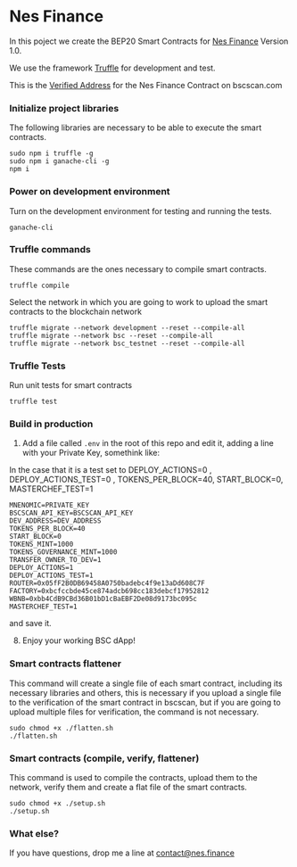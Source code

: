 # Nes Finance

In this poject we create the BEP20 Smart Contracts for [Nes Finance](https://nes.finance/) Version 1.0.

We use the framework [Truffle](http://truffleframework.com) for development and test. 

This is the [Verified Address](https://bscscan.com/address/xxxxxxxxx#code) for the Nes Finance Contract on  bscscan.com

### Initialize project libraries
The following libraries are necessary to be able to execute the smart contracts.
```
sudo npm i truffle -g
sudo npm i ganache-cli -g
npm i
```

### Power on development environment
Turn on the development environment for testing and running the tests.
```
ganache-cli
```

### Truffle commands
These commands are the ones necessary to compile smart contracts.
```
truffle compile
```

Select the network in which you are going to work to upload the smart contracts to the blockchain network
```
truffle migrate --network development --reset --compile-all
truffle migrate --network bsc --reset --compile-all
truffle migrate --network bsc_testnet --reset --compile-all
```


### Truffle Tests
Run unit tests for smart contracts
```
truffle test
```

### Build in production

1. Add a file called `.env` in the root of this repo and edit it, adding a line with your Private Key, somethink like:

In the case that it is a test set to DEPLOY_ACTIONS=0 , DEPLOY_ACTIONS_TEST=0 , TOKENS_PER_BLOCK=40, START_BLOCK=0, MASTERCHEF_TEST=1

 ```
MNENOMIC=PRIVATE_KEY
BSCSCAN_API_KEY=BSCSCAN_API_KEY
DEV_ADDRESS=DEV_ADDRESS
TOKENS_PER_BLOCK=40
START_BLOCK=0
TOKENS_MINT=1000
TOKENS_GOVERNANCE_MINT=1000
TRANSFER_OWNER_TO_DEV=1
DEPLOY_ACTIONS=1
DEPLOY_ACTIONS_TEST=1
ROUTER=0x05fF2B0DB69458A0750badebc4f9e13aDd608C7F
FACTORY=0xbcfccbde45ce874adcb698cc183debcf17952812
WBNB=0xbb4CdB9CBd36B01bD1cBaEBF2De08d9173bc095c
MASTERCHEF_TEST=1
 ```
 and save it.
 
8. Enjoy your working BSC dApp!

### Smart contracts flattener

This command will create a single file of each smart contract, including its necessary libraries and others, this is necessary if you upload a single file to the verification of the smart contract in bscscan, but if you are going to upload multiple files for verification, the command is not necessary.

 ```
 sudo chmod +x ./flatten.sh
./flatten.sh
 ```

 ### Smart contracts (compile, verify, flattener)

This command is used to compile the contracts, upload them to the network, verify them and create a flat file of the smart contracts.

 ```
 sudo chmod +x ./setup.sh
./setup.sh
 ```

### What else?

If you have questions, drop me a line at contact@nes.finance
